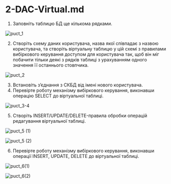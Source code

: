 # 2-DAC-Virtual.md

1. Заповніть таблицю БД ще кількома рядками.

![puct_1](https://github.com/user-attachments/assets/e9bd4784-b93a-4382-8402-bb9b1bb05719)

2. Створіть схему даних користувача, назва якої співпадає з назвою користувача, та створіть віртуальну таблицю у цій схемі з правилами вибіркового керування доступом для користувача так, щоб він міг побачити тільки деякі з рядків таблиці з урахуванням одного значення її останнього стовпчика.

![puct_2](https://github.com/user-attachments/assets/c9db6f17-c884-43b7-9f79-46e9adab12b4)

3. Встановіть з’єднання з СКБД від імені нового користувача.
4. Перевірте роботу механізму вибіркового керування, виконавши операцію SELECT до віртуальної таблиці.

![puct_3-4](https://github.com/user-attachments/assets/4b0c6846-0856-4371-a8aa-d769c4647fe1)

5. Створіть INSERT/UPDATE/DELETE-правила обробки операцій редагування віртуальної таблиці.

![puct_5 (1)](https://github.com/user-attachments/assets/e7e419ff-7022-4a4c-a82f-3ea4ea89b73f)

![puct_5 (2)](https://github.com/user-attachments/assets/55642998-79be-45ff-8866-791202687096)

6. Перевірте роботу механізму вибіркового керування, виконавши операції INSERT, UPDATE, DELETE до віртуальної таблиці.

![puct_6(1)](https://github.com/user-attachments/assets/8271cf29-e2a8-43a6-a10a-37a0de098ebb)

![puct_6(2)](https://github.com/user-attachments/assets/37e1fdf8-915b-4c71-ad8c-ae81d119e143)

